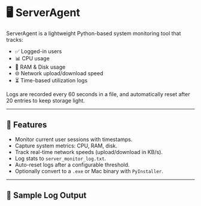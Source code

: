# 🖥️ ServerAgent

ServerAgent is a lightweight Python-based system monitoring tool that tracks:

- ✅ Logged-in users
- 📊 CPU usage
- 💾 RAM & Disk usage
- 🌐 Network upload/download speed
- ⏳ Time-based utilization logs

Logs are recorded every 60 seconds in a file, and automatically reset after 20 entries to keep storage light.

---

## 🚀 Features

- Monitor current user sessions with timestamps.
- Capture system metrics: CPU, RAM, disk.
- Track real-time network speeds (upload/download in KB/s).
- Log stats to `server_monitor_log.txt`.
- Auto-reset logs after a configurable threshold.
- Optionally convert to a `.exe` or Mac binary with `PyInstaller`.

---

## 📂 Sample Log Output

